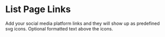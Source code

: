 # List Page Links

Add your social media platform links and they will show up as predefined svg icons. Optional formatted text above the icons.
